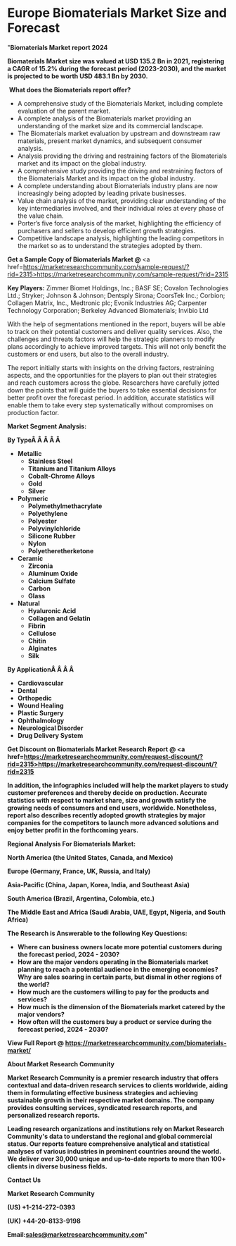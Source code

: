 # Europe Biomaterials Market Size and Forecast
"<strong>Biomaterials Market report 2024</strong>

<strong>Biomaterials Market size was valued at USD 135.2 Bn in 2021, registering a CAGR of 15.2% during the forecast period (2023-2030), and the market is projected to be worth USD 483.1 Bn by 2030.</strong>

 <strong><b>What does the Biomaterials report offer?</b></strong>
<ul>
  <li>A comprehensive study of the Biomaterials Market, including complete evaluation of the parent market.</li>
  <li>A complete analysis of the Biomaterials market providing an understanding of the market size and its commercial landscape.</li>
  <li>The Biomaterials market evaluation by upstream and downstream raw materials, present market dynamics, and subsequent consumer analysis.</li>
  <li>Analysis providing the driving and restraining factors of the Biomaterials market and its impact on the global industry.</li>
  <li>A comprehensive study providing the driving and restraining factors of the Biomaterials Market and its impact on the global industry.</li>
  <li>A complete understanding about Biomaterials industry plans are now increasingly being adopted by leading private businesses.</li>
  <li>Value chain analysis of the market, providing clear understanding of the key intermediaries involved, and their individual roles at every phase of the value chain.</li>
  <li>Porter’s five force analysis of the market, highlighting the efficiency of purchasers and sellers to develop efficient growth strategies.</li>
  <li>Competitive landscape analysis, highlighting the leading competitors in the market so as to understand the strategies adopted by them.</li>
</ul>

<strong>Get a Sample Copy of Biomaterials Market @ </strong><a href=https://marketresearchcommunity.com/sample-request/?rid=2315><u>https://marketresearchcommunity.com/sample-request/?rid=2315</u></a>

<strong>Key Players:</strong> 
Zimmer Biomet Holdings, Inc.; BASF SE; Covalon Technologies Ltd.; Stryker; Johnson &amp; Johnson; Dentsply Sirona; CoorsTek Inc.; Corbion; Collagen Matrix, Inc., Medtronic plc; Evonik Industries AG; Carpenter Technology Corporation; Berkeley Advanced Biomaterials; Invibio Ltd

With the help of segmentations mentioned in the report, buyers will be able to track on their potential customers and deliver quality services. Also, the challenges and threats factors will help the strategic planners to modify plans accordingly to achieve improved targets. This will not only benefit the customers or end users, but also to the overall industry.

The report initially starts with insights on the driving factors, restraining aspects, and the opportunities for the players to plan out their strategies and reach customers across the globe. Researchers have carefully jotted down the points that will guide the buyers to take essential decisions for better profit over the forecast period. In addition, accurate statistics will enable them to take every step systematically without compromises on production factor.

<strong>Market Segment Analysis:</strong>


<strong><strong>By TypeÂ Â Â Â Â  </strong></h4>
<ul>
 	<li>Metallic
<ul>
 	<li>Stainless Steel</li>
 	<li>Titanium and Titanium Alloys</li>
 	<li>Cobalt-Chrome Alloys</li>
 	<li>Gold</li>
 	<li>Silver</li>
</ul>
</li>
 	<li>Polymeric
<ul>
 	<li>Polymethylmethacrylate</li>
 	<li>Polyethylene</li>
 	<li>Polyester</li>
 	<li>Polyvinylchloride</li>
 	<li>Silicone Rubber</li>
 	<li>Nylon</li>
 	<li>Polyetheretherketone</li>
</ul>
</li>
 	<li>Ceramic
<ul>
 	<li>Zirconia</li>
 	<li>Aluminum Oxide</li>
 	<li>Calcium Sulfate</li>
 	<li>Carbon</li>
 	<li>Glass</li>
</ul>
</li>
 	<li>Natural
<ul>
 	<li>Hyaluronic Acid</li>
 	<li>Collagen and Gelatin</li>
 	<li>Fibrin</li>
 	<li>Cellulose</li>
 	<li>Chitin</li>
 	<li>Alginates</li>
 	<li>Silk</li>
</ul>
</li>
</ul>
<strong><strong>By ApplicationÂ Â Â Â  </strong></h4>
<ul>
 	<li>Cardiovascular</li>
 	<li>Dental</li>
 	<li>Orthopedic</li>
 	<li>Wound Healing</li>
 	<li>Plastic Surgery</li>
 	<li>Ophthalmology</li>
 	<li>Neurological Disorder</li>
 	<li>Drug Delivery System</li>
</ul>

<strong>Get Discount on Biomaterials Market Research Report @ </b></strong><a href=https://marketresearchcommunity.com/request-discount/?rid=2315><u>https://marketresearchcommunity.com/request-discount/?rid=2315</u></a>

In addition, the infographics included will help the market players to study customer preferences and thereby decide on production. Accurate statistics with respect to market share, size and growth satisfy the growing needs of consumers and end users, worldwide. Nonetheless, report also describes recently adopted growth strategies by major companies for the competitors to launch more advanced solutions and enjoy better profit in the forthcoming years.

<strong>Regional Analysis For Biomaterials Market:</strong>

<strong>North America</strong> (the United States, Canada, and Mexico)

<strong>Europe</strong> (Germany, France, UK, Russia, and Italy)

<strong>Asia-Pacific</strong> (China, Japan, Korea, India, and Southeast Asia)

<strong>South America</strong> (Brazil, Argentina, Colombia, etc.)

<strong>The Middle East and Africa</strong> (Saudi Arabia, UAE, Egypt, Nigeria, and South Africa)

<strong>The Research is Answerable to the following Key Questions:</strong>
<ul>
 	<li>Where can business owners locate more potential customers during the forecast period, 2024 - 2030?</li>
 	<li>How are the major vendors operating in the Biomaterials market planning to reach a potential audience in the emerging economies? Why are sales soaring in certain parts, but dismal in other regions of the world?</li>
 	<li>How much are the customers willing to pay for the products and services?</li>
 	<li>How much is the dimension of the Biomaterials market catered by the major vendors?</li>
 	<li>How often will the customers buy a product or service during the forecast period, 2024 - 2030?</li>
</ul>

<strong>View Full Report @</strong> <a href=https://marketresearchcommunity.com/biomaterials-market/>https://marketresearchcommunity.com/biomaterials-market/</a>

<strong>About Market Research Community</strong>

Market Research Community is a premier research industry that offers contextual and data-driven research services to clients worldwide, aiding them in formulating effective business strategies and achieving sustainable growth in their respective market domains. The company provides consulting services, syndicated research reports, and personalized research reports.

Leading research organizations and institutions rely on Market Research Community's data to understand the regional and global commercial status. Our reports feature comprehensive analytical and statistical analyses of various industries in prominent countries around the world. We deliver over 30,000 unique and up-to-date reports to more than 100+ clients in diverse business fields.

<strong>Contact Us</strong>

<strong>Market Research Community</strong>

(US) +1-214-272-0393

(UK) +44-20-8133-9198

<strong>Email:</strong>sales@marketresearchcommunity.com"
